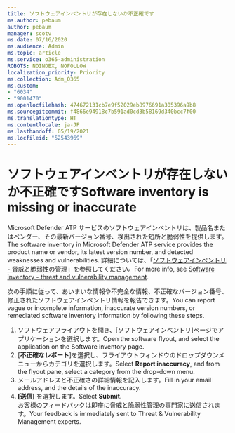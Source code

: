 ```yaml
---
title: ソフトウェアインベントリが存在しないか不正確です
ms.author: pebaum
author: pebaum
manager: scotv
ms.date: 07/16/2020
ms.audience: Admin
ms.topic: article
ms.service: o365-administration
ROBOTS: NOINDEX, NOFOLLOW
localization_priority: Priority
ms.collection: Adm_O365
ms.custom:
- "6034"
- "9001470"
ms.openlocfilehash: 474672131cb7e9f52029eb8976691a305396a9b8
ms.sourcegitcommit: f4866e94918c7b591ad0cd3b58169d340bcc7f00
ms.translationtype: HT
ms.contentlocale: ja-JP
ms.lasthandoff: 05/19/2021
ms.locfileid: "52543969"
---
```

# <a name="software-inventory-is-missing-or-inaccurate"></a><span data-ttu-id="74c2d-102">ソフトウェアインベントリが存在しないか不正確です</span><span class="sxs-lookup"><span data-stu-id="74c2d-102">Software inventory is missing or inaccurate</span></span>

<span data-ttu-id="74c2d-103">Microsoft Defender ATP サービスのソフトウェアインベントリは、製品名またはベンダー、その最新バージョン番号、検出された短所と脆弱性を提供します。</span><span class="sxs-lookup"><span data-stu-id="74c2d-103">The software inventory in Microsoft Defender ATP service provides the product name or vendor, its latest version number, and detected weaknesses and vulnerabilities.</span></span> <span data-ttu-id="74c2d-104">詳細については、「[ソフトウェアインベントリ - 脅威と脆弱性の管理](/windows/security/threat-protection/microsoft-defender-atp/tvm-software-inventory)」を参照してください。</span><span class="sxs-lookup"><span data-stu-id="74c2d-104">For more info, see [Software inventory - threat and vulnerability management](/windows/security/threat-protection/microsoft-defender-atp/tvm-software-inventory).</span></span>

<span data-ttu-id="74c2d-105">次の手順に従って、あいまいな情報や不完全な情報、不正確なバージョン番号、修正されたソフトウェアインベントリ情報を報告できます。</span><span class="sxs-lookup"><span data-stu-id="74c2d-105">You can report vague or incomplete information, inaccurate version numbers, or remediated software inventory information by following these steps.</span></span>  

1. <span data-ttu-id="74c2d-106">ソフトウェアフライアウトを開き、[ソフトウェアインベントリ]ページでアプリケーションを選択します。</span><span class="sxs-lookup"><span data-stu-id="74c2d-106">Open the software flyout, and select the application on the Software inventory page.</span></span>
2. <span data-ttu-id="74c2d-107">[**不正確なレポート**]を選択し、フライアウトウィンドウのドロップダウンメニューからカテゴリを選択します。</span><span class="sxs-lookup"><span data-stu-id="74c2d-107">Select **Report inaccuracy**, and from the flyout pane, select a category from the drop-down menu.</span></span>
3. <span data-ttu-id="74c2d-108">メールアドレスと不正確さの詳細情報を記入します。</span><span class="sxs-lookup"><span data-stu-id="74c2d-108">Fill in your email address, and the details of the inaccuracy.</span></span>
4. <span data-ttu-id="74c2d-109">**[送信]** を選択します。</span><span class="sxs-lookup"><span data-stu-id="74c2d-109">Select **Submit**.</span></span></br>
    <span data-ttu-id="74c2d-110">お客様のフィードバックは即座に脅威と脆弱性管理の専門家に送信されます。</span><span class="sxs-lookup"><span data-stu-id="74c2d-110">Your feedback is immediately sent to Threat & Vulnerability Management experts.</span></span>